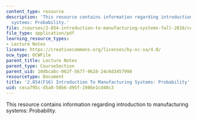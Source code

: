 ```yaml
---
content_type: resource
description: 'This resource contains information regarding introduction to manufacturing
  systems: Probability.'
file: /courses/2-854-introduction-to-manufacturing-systems-fall-2016/ceca795cd5a050b6d95f1986e1cd40c3_MIT2_854F16_Probability.pdf
file_type: application/pdf
learning_resource_types:
- Lecture Notes
license: https://creativecommons.org/licenses/by-nc-sa/4.0/
ocw_type: OCWFile
parent_title: Lecture Notes
parent_type: CourseSection
parent_uid: 10dbcabc-062f-5677-9628-24c6d3457998
resourcetype: Document
title: '2.854(F16) Introduction To Manufacturing Systems: Probability'
uid: ceca795c-d5a0-50b6-d95f-1986e1cd40c3
---
```

This resource contains information regarding introduction to manufacturing systems: Probability.